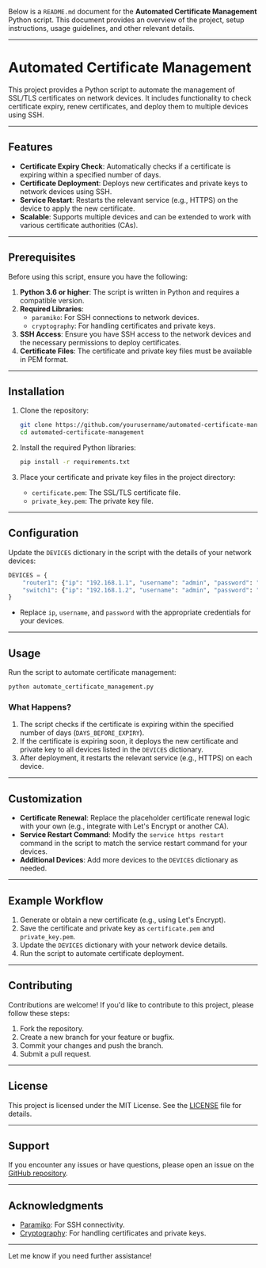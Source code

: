 Below is a `README.md` document for the **Automated Certificate Management** Python script. This document provides an overview of the project, setup instructions, usage guidelines, and other relevant details.

---

# Automated Certificate Management

This project provides a Python script to automate the management of SSL/TLS certificates on network devices. It includes functionality to check certificate expiry, renew certificates, and deploy them to multiple devices using SSH.

---

## Features

- **Certificate Expiry Check**: Automatically checks if a certificate is expiring within a specified number of days.
- **Certificate Deployment**: Deploys new certificates and private keys to network devices using SSH.
- **Service Restart**: Restarts the relevant service (e.g., HTTPS) on the device to apply the new certificate.
- **Scalable**: Supports multiple devices and can be extended to work with various certificate authorities (CAs).

---

## Prerequisites

Before using this script, ensure you have the following:

1. **Python 3.6 or higher**: The script is written in Python and requires a compatible version.
2. **Required Libraries**:
   - `paramiko`: For SSH connections to network devices.
   - `cryptography`: For handling certificates and private keys.
3. **SSH Access**: Ensure you have SSH access to the network devices and the necessary permissions to deploy certificates.
4. **Certificate Files**: The certificate and private key files must be available in PEM format.

---

## Installation

1. Clone the repository:
   ```bash
   git clone https://github.com/yourusername/automated-certificate-management.git
   cd automated-certificate-management
   ```

2. Install the required Python libraries:
   ```bash
   pip install -r requirements.txt
   ```

3. Place your certificate and private key files in the project directory:
   - `certificate.pem`: The SSL/TLS certificate file.
   - `private_key.pem`: The private key file.

---

## Configuration

Update the `DEVICES` dictionary in the script with the details of your network devices:

```python
DEVICES = {
    "router1": {"ip": "192.168.1.1", "username": "admin", "password": "password"},
    "switch1": {"ip": "192.168.1.2", "username": "admin", "password": "password"},
}
```

- Replace `ip`, `username`, and `password` with the appropriate credentials for your devices.

---

## Usage

Run the script to automate certificate management:

```bash
python automate_certificate_management.py
```

### What Happens?
1. The script checks if the certificate is expiring within the specified number of days (`DAYS_BEFORE_EXPIRY`).
2. If the certificate is expiring soon, it deploys the new certificate and private key to all devices listed in the `DEVICES` dictionary.
3. After deployment, it restarts the relevant service (e.g., HTTPS) on each device.

---

## Customization

- **Certificate Renewal**: Replace the placeholder certificate renewal logic with your own (e.g., integrate with Let's Encrypt or another CA).
- **Service Restart Command**: Modify the `service https restart` command in the script to match the service restart command for your devices.
- **Additional Devices**: Add more devices to the `DEVICES` dictionary as needed.

---

## Example Workflow

1. Generate or obtain a new certificate (e.g., using Let's Encrypt).
2. Save the certificate and private key as `certificate.pem` and `private_key.pem`.
3. Update the `DEVICES` dictionary with your network device details.
4. Run the script to automate certificate deployment.

---

## Contributing

Contributions are welcome! If you'd like to contribute to this project, please follow these steps:

1. Fork the repository.
2. Create a new branch for your feature or bugfix.
3. Commit your changes and push the branch.
4. Submit a pull request.

---

## License

This project is licensed under the MIT License. See the [LICENSE](LICENSE) file for details.

---

## Support

If you encounter any issues or have questions, please open an issue on the [GitHub repository](https://github.com/yourusername/automated-certificate-management/issues).

---

## Acknowledgments

- [Paramiko](https://www.paramiko.org/): For SSH connectivity.
- [Cryptography](https://cryptography.io/): For handling certificates and private keys.

---

Let me know if you need further assistance!
